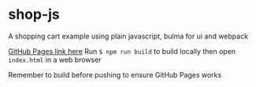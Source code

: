 # shop-js

A shopping cart example using plain javascript, bulma for ui and webpack

[GitHub Pages link here](https://cameronp98.github.io/js-shop/#)
Run `$ npm run build` to build locally then open `index.html` in a web browser

Remember to build before pushing to ensure GitHub Pages works
